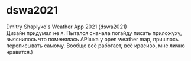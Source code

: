 # dswa2021
Dmitry Shaplyko's Weather App 2021 (dswa2021)  
Дизайн придумал не я. Пытался сначала погайду писать приложуху, выяснилось что поменялась APIшка у open weather map,
пришлось переписывать самому.
Вообще всё работает, всё красиво, мне лично нравится.)
